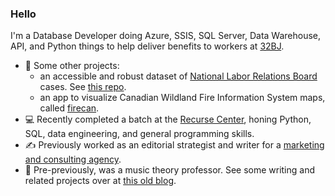 ### Hello

<!--
**tgj505/tgj505** is a ✨ _special_ ✨ repository because its `README.md` (this file) appears on your GitHub profile.

Here are some ideas to get you started:

- 🔭 I’m currently working on ...
- 🌱 I’m currently learning ...
- 👯 I’m looking to collaborate on ...
- 🤔 I’m looking for help with ...
- 💬 Ask me about ...
- 📫 How to reach me: ...
- 😄 Pronouns: ...
- ⚡ Fun fact: ...
-->

I'm a Database Developer doing Azure, SSIS, SQL Server, Data Warehouse, API, and Python things to help deliver benefits to workers at [32BJ](https://www.32bjfunds.org/).
- 🌲 Some other projects:
  - an accessible and robust dataset of [National Labor Relations Board](https://www.nlrb.gov) cases. See [this repo](https://github.com/datatoolsrc2023/nlrb_data).
  - an app to visualize Canadian Wildland Fire Information System maps, called [firecan](https://github.com/tgj505/firecan).
- 💻 Recently completed a batch at the [Recurse Center](https://www.recurse.com/), honing Python, SQL, data engineering, and general programming skills. 
- ✍️ Previously worked as an editorial strategist and writer for a [marketing and consulting agency](https://www.threefuries.com/).
- 🎵 Pre-previously, was a music theory professor. See some writing and related projects over at [this old blog](https://tom-johnson.net).
